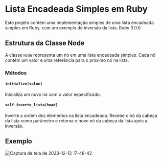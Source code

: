 # Lista Encadeada Simples em Ruby

Este projeto contém uma implementação simples de uma lista encadeada simples em Ruby, com um exemplo de inversão da lista.
Ruby 3.0.0

## Estrutura da Classe Node

A classe `Node` representa um nó em uma lista encadeada simples. Cada nó contém um valor e uma referência para o próximo nó na lista.

### Métodos

#### `initialize(value)`

Inicializa um novo nó com o valor especificado.

#### `self.inverte_lista(head)`

Inverte a ordem dos elementos na lista encadeada. Recebe o nó da cabeça da lista como parâmetro e retorna o novo nó da cabeça da lista após a inversão.

## Exemplo 

![Captura de tela de 2023-12-13 17-48-42](https://github.com/Jrolisilva/Laager/assets/71659399/4d7be1d6-776b-4036-9936-4f76f1c9756e)
